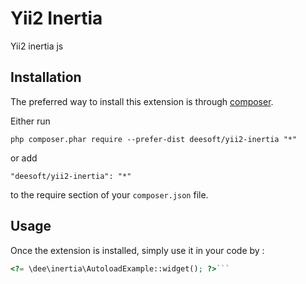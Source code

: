 Yii2 Inertia
============
Yii2 inertia js

Installation
------------

The preferred way to install this extension is through [composer](https://getcomposer.org/download/).

Either run

```
php composer.phar require --prefer-dist deesoft/yii2-inertia "*"
```

or add

```
"deesoft/yii2-inertia": "*"
```

to the require section of your `composer.json` file.


Usage
-----

Once the extension is installed, simply use it in your code by  :

```php
<?= \dee\inertia\AutoloadExample::widget(); ?>```
